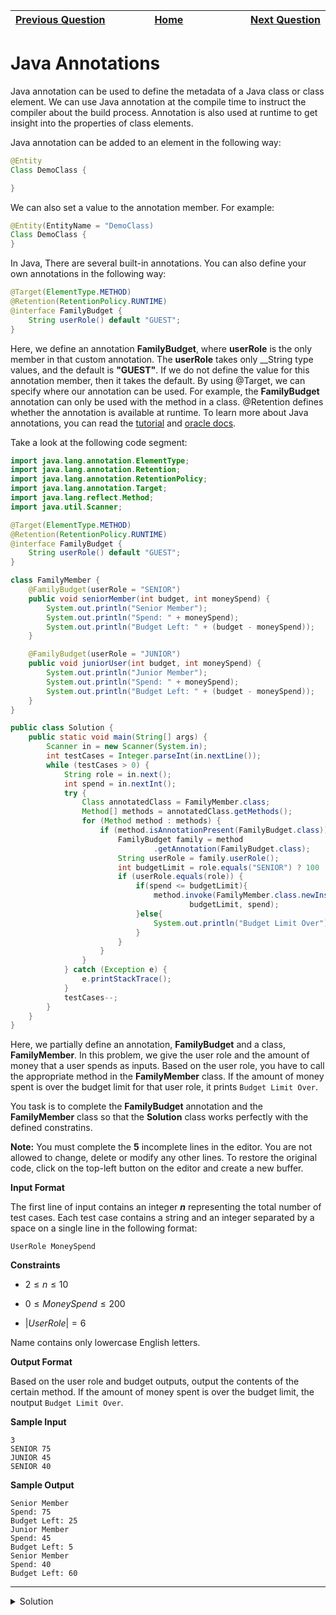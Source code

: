 | <img width=1000>[Previous Question](https://github.com/Kevin-Lago/java-hackerrank-solutions/tree/main/src/java.advanced/java_singleton_pattern)</img> | <img width=1000>[Home](https://github.com/Kevin-Lago/java-hackerrank-solutions)</img> | <img width=1000>[Next Question](https://github.com/Kevin-Lago/java-hackerrank-solutions/tree/main/src/java.advanced/covariant_return_types)</img> |
|:---|:---:|---:|

# Java Annotations

Java annotation can be used to define the metadata of a Java class or class element. We can use Java annotation at the compile time to instruct the compiler about the build process. Annotation is also used at runtime to get insight into the properties of class elements.

Java annotation can be added to an element in the following way:

```java
@Entity
Class DemoClass {

}
```

We can also set a value to the annotation member. For example:

```java
@Entity(EntityName = "DemoClass)
Class DemoClass {
}
```

In Java, There are several built-in annotations. You can also define your own annotations in the following way:

```java
@Target(ElementType.METHOD)
@Retention(RetentionPolicy.RUNTIME)
@interface FamilyBudget {
    String userRole() default "GUEST";
}
```

Here, we define an annotation __FamilyBudget__, where __userRole__ is the only member in that custom annotation. The __userRole__ takes only __String type values, and the default is __"GUEST"__. If we do not define the value for this annotation member, then it takes the default. By using @Target, we can specify where our annotation can be used. For example, the __FamilyBudget__ annotation can only be used with the method in a class. @Retention defines whether the annotation is available at runtime. To learn more about Java annotations, you can read the [tutorial]() and [oracle docs]().

Take a look at the following code segment:

```java
import java.lang.annotation.ElementType;
import java.lang.annotation.Retention;
import java.lang.annotation.RetentionPolicy;
import java.lang.annotation.Target;
import java.lang.reflect.Method;
import java.util.Scanner;

@Target(ElementType.METHOD)
@Retention(RetentionPolicy.RUNTIME)
@interface FamilyBudget {
    String userRole() default "GUEST";
}

class FamilyMember {
	@FamilyBudget(userRole = "SENIOR")
    public void seniorMember(int budget, int moneySpend) {
        System.out.println("Senior Member");
        System.out.println("Spend: " + moneySpend);
        System.out.println("Budget Left: " + (budget - moneySpend));
    }

    @FamilyBudget(userRole = "JUNIOR")
    public void juniorUser(int budget, int moneySpend) {
        System.out.println("Junior Member");
        System.out.println("Spend: " + moneySpend);
        System.out.println("Budget Left: " + (budget - moneySpend));
    }
}

public class Solution {
    public static void main(String[] args) {
        Scanner in = new Scanner(System.in);
        int testCases = Integer.parseInt(in.nextLine());
        while (testCases > 0) {
            String role = in.next();
            int spend = in.nextInt();
            try {
                Class annotatedClass = FamilyMember.class;
                Method[] methods = annotatedClass.getMethods();
                for (Method method : methods) {
                    if (method.isAnnotationPresent(FamilyBudget.class)) {
                        FamilyBudget family = method
                                .getAnnotation(FamilyBudget.class);
                        String userRole = family.userRole();
                        int budgetLimit = role.equals("SENIOR") ? 100 : 50;
                        if (userRole.equals(role)) {
                            if(spend <= budgetLimit){
                                method.invoke(FamilyMember.class.newInstance(),
                                        budgetLimit, spend);
                            }else{
                                System.out.println("Budget Limit Over");
                            }
                        }
                    }
                }
            } catch (Exception e) {
                e.printStackTrace();
            }
            testCases--;
        }
    }
}
```

Here, we partially define an annotation, __FamilyBudget__ and a class, __FamilyMember__. In this problem, we give the user role and the amount of money that a user spends as inputs. Based on the user role, you have to call the appropriate method in the __FamilyMember__ class. If the amount of money spent is over the budget limit for that user role, it prints ```Budget Limit Over```.

You task is to complete the __FamilyBudget__ annotation and the __FamilyMember__ class so that the __Solution__ class works perfectly with the defined constratins.

__Note:__ You must complete the __5__ incomplete lines in the editor. You are not allowed to change, delete or modify any other lines. To restore the original code, click on the top-left button on the editor and create a new buffer.

__Input Format__

The first line of input contains an integer ___n___ representing the total number of test cases. Each test case contains a string and an integer separated by a space on a single line in the following format:

```
UserRole MoneySpend
```

__Constraints__

- $2 \le n \le 10$

- $0 \le MoneySpend \le 200$

- $|UserRole| = 6$

Name contains only lowercase English letters.

__Output Format__

Based on the user role and budget outputs, output the contents of the certain method. If the amount of money spent is over the budget limit, the noutput ```Budget Limit Over```.

__Sample Input__

```
3
SENIOR 75
JUNIOR 45
SENIOR 40
```

__Sample Output__

```
Senior Member
Spend: 75
Budget Left: 25
Junior Member
Spend: 45
Budget Left: 5
Senior Member
Spend: 40
Budget Left: 60
```

---

<details><summary>Solution</summary>
    
```java

```
</details>